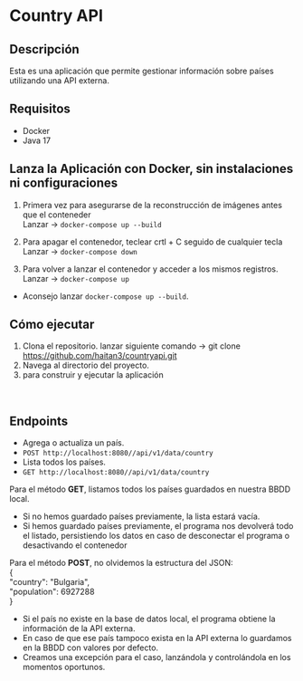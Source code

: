 # Country API

## Descripción

Esta es una aplicación que permite gestionar información sobre países utilizando una API externa.

## Requisitos

- Docker
- Java 17
## Lanza la Aplicación con Docker, sin instalaciones ni configuraciones

1. Primera vez para asegurarse de la reconstrucción de imágenes antes que el conteneder <br/>
   Lanzar -> `docker-compose up --build`

2. Para apagar el contenedor, teclear crtl + C seguido de cualquier tecla <br/>
   Lanzar -> `docker-compose down`
 
3. Para volver a lanzar el contenedor y acceder a los mismos registros.
   <br/>
   Lanzar -> `docker-compose up`

- Aconsejo lanzar `docker-compose up --build`.

## Cómo ejecutar

1. Clona el repositorio. lanzar siguiente comando -> git clone https://github.com/haitan3/countryapi.git
2. Navega al directorio del proyecto.
3. para construir y ejecutar la aplicación 
<br/>

## Endpoints
- Agrega o actualiza un país.
- `POST http://localhost:8080//api/v1/data/country`
- Lista todos los países.
- `GET http://localhost:8080//api/v1/data/country` 

Para el método <b>GET</b>, listamos todos los países guardados en nuestra BBDD local.
- Si no hemos guardado países previamente, la lista estará vacía.
- Si hemos guardado países previamente, el programa nos devolverá todo el listado, persistiendo los datos en caso de desconectar el programa o desactivando el contenedor

Para el método <b>POST</b>, no olvidemos la estructura del JSON:<br/>
{<br/>
"country": "Bulgaria", <br/>
"population": 6927288 <br/>
}
- Si el país no existe en la base de datos local, el programa obtiene la información de la API externa.
- En caso de que ese país tampoco exista en la API externa lo guardamos en la BBDD con valores por defecto.
- Creamos una excepción para el caso, lanzándola y controlándola en los momentos oportunos.

